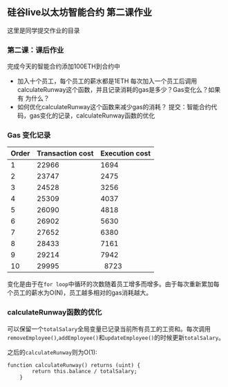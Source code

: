 ## 硅谷live以太坊智能合约 第二课作业
这里是同学提交作业的目录


### 第二课：课后作业
完成今天的智能合约添加100ETH到合约中
- 加入十个员工，每个员工的薪水都是1ETH
每次加入一个员工后调用calculateRunway这个函数，并且记录消耗的gas是多少？Gas变化么？如果有 为什么？
- 如何优化calculateRunway这个函数来减少gas的消耗？
提交：智能合约代码，gas变化的记录，calculateRunway函数的优化


### Gas 变化记录

 | Order | Transaction cost| Execution cost|
 |------|-------------|-----|
 | 1 | 22966     |    1694 |
 | 2 | 23747     |    2475 |
 | 3 | 24528     |    3256 |
 | 4 | 25309     |    4037 |
 | 5 | 26090     |    4818 |
 | 6 | 26902     |    5630 |
 | 7 | 27652     |    6380 |
 | 8 | 28433     |    7161 |
 | 9 | 29214     |    7942 |
 | 10 | 29995     |   8723 |

   
变化是由于在`for loop`中循环的次数随着员工增多而增多。由于每次重新累加每个员工的薪水为O(N)，员工越多相对的gas消耗越大。

### calculateRunway函数的优化
可以保留一个`totalSalary`全局变量已记录当前所有员工的工资和。每次调用`removeEmployee()`,`addEmployee()`和`updateEmployee()`的时候更新`totalSalary`。

之后的`calculateRunway`则为O(1):

```
function calculateRunway() returns (uint) {
        return this.balance / totalSalary;
    }
```
